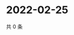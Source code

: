 # 2022-02-25

共 0 条

<!-- BEGIN WEIBO -->
<!-- 最后更新时间 Fri Feb 25 2022 09:56:46 GMT+0800 (China Standard Time) -->

<!-- END WEIBO -->
